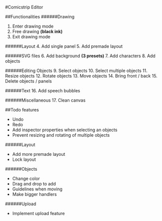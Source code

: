 #Comicstrip Editor




##Functionalities
######Drawing
1. Enter drawing mode
2. Free drawing **(black ink)**
3. Exit drawing mode

######Layout
4. Add single panel
5. Add premade layout

######SVG files
6. Add background **(3 presets)**
7. Add characters
8. Add objects 

######Editing Objects
9. Select objects
10. Select multiple objects
11. Resize objects
12. Rotate objects
13. Move objects
14. Bring front / back
15. Delete objects / panels

######Text
16. Add speech bubbles

######Miscellaneous
17. Clean canvas



##Todo features
- Undo
- Redo
- Add inspector properties when selecting an objects
- Prevent resizing and rotating of multiple objects

######Layout
- Add more premade layout
- Lock layout

######Objects
- Change color
- Drag and drop to add
- Guidelines when moving
- Make bigger handlers

######Upload
- Implement upload feature
